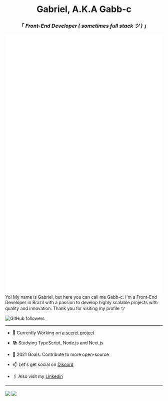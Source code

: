 <div align="center" justify="center">
 
<h1>Gabriel, A.K.A Gabb-c</h1>
<h3> 「  <em>Front-End Developer ( sometimes full stack ツ ) </em>  」 </h3>

</div>

<img align="left" alt="Metrics" src="https://github.com/Gabb-c/Gabb-c/blob/main/github-metrics.svg" />

<p align="left" >
Yo! My name is Gabriel, but here you can call me Gabb-c. I'm a Front-End Developer in Brazil with a passion to develop highly scalable projects with quality and innovation. Thank you for visiting my profile ツ
<br/>
</p>

<img alt="GitHub followers" src="https://img.shields.io/github/followers/Gabb-c?style=social" />

---

- 🔭 Currently Working on [a secret project](https://www.youtube.com/watch?v=dQw4w9WgXcQ)

- 📚 Studying TypeScript, Node.js and Next.js

- 🏹 2021 Goals: Contribute to more open-source

- 📫 Let's get social on [Discord](https://discordapp.com/users/345609067181375490/)

- 🖇 Also visit my [Linkedin](https://www.linkedin.com/in/gabriel-da-cunha/)

---

<img align="center" width="38%" src="https://github-readme-stats.vercel.app/api?username=Gabb-c&count_private=true&show_icons=true&theme=tokyonight" />
<img align="center" width="38%" src="https://github-readme-stats.vercel.app/api/top-langs/?username=Gabb-c&theme=tokyonight&layout=compact"

<!-- If you're using "main" as default branch
![Metrics](https://github.com/Gabb-c/Gabb-c/blob/main/github-metrics.svg)
-->
